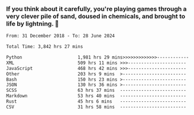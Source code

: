### If you think about it carefully, you're playing games through a very clever pile of sand, doused in chemicals, and brought to life by lightning.  👋


<!--START_SECTION:waka-->

```txt
From: 31 December 2018 - To: 28 June 2024

Total Time: 3,842 hrs 27 mins

Python                     1,981 hrs 29 mins>>>>>>>>>>>>>------------   51.57 %
XML                        509 hrs 11 mins >>>----------------------   13.25 %
JavaScript                 468 hrs 42 mins >>>----------------------   12.20 %
Other                      203 hrs 9 mins  >------------------------   05.29 %
Bash                       150 hrs 23 mins >------------------------   03.91 %
JSON                       130 hrs 36 mins >------------------------   03.40 %
SCSS                       63 hrs 37 mins  -------------------------   01.66 %
Markdown                   53 hrs 40 mins  -------------------------   01.40 %
Rust                       45 hrs 6 mins   -------------------------   01.17 %
CSV                        31 hrs 58 mins  -------------------------   00.83 %
```

<!--END_SECTION:waka-->
